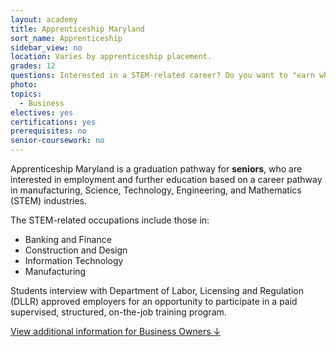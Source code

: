 ```yaml
---
layout: academy
title: Apprenticeship Maryland
sort_name: Apprenticeship
sidebar_view: no
location: Varies by apprenticeship placement.
grades: 12
questions: Interested in a STEM-related career? Do you want to "earn while you learn"?
photo:
topics:
  - Business
electives: yes
certifications: yes
prerequisites: no
senior-coursework: no
---
```


Apprenticeship Maryland is a graduation pathway for <strong>seniors</strong>, who are interested in employment and further education based on a career pathway in manufacturing, Science, Technology, Engineering, and Mathematics (STEM) industries.

The STEM-related occupations include those in:

- Banking and Finance 
- Construction and Design 
- Information Technology 
- Manufacturing

Students interview with Department of Labor, Licensing and Regulation (DLLR) approved employers for an opportunity to participate in a paid supervised, structured, on-the-job training program.

<a href="#ap-business">View additional information for Business Owners &darr;</a>
